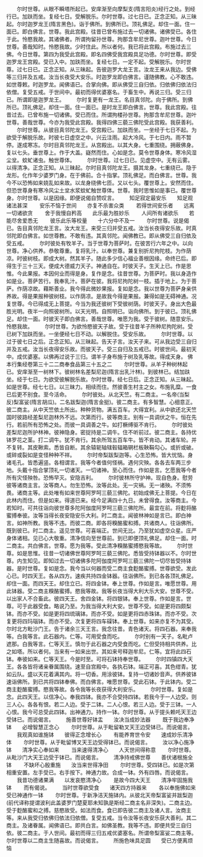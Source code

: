 <!-- { "loadSidebar": true } -->
　　尔时世尊。从眼不瞬塔所起已。安庠渐至向摩梨支(隋言阳炎)经行之处。到经行已。加趺而坐。复经七日。受解脱乐。尔时世尊。过七日已。正念正知。从三昧起。尔时迦罗龙王(隋言黑色)。诣于佛所。到佛所已。顶礼佛足。却住一面。住一面已。即白佛言。世尊。我此宫殿。往昔已曾布施过去一切诸佛。诸佛受已。各住于此。怜愍我故。其诸佛者。所谓拘留孙世尊。拘那含牟尼世尊。迦叶世尊。今日世尊。善哉知时。怜愍我故。少时住此。所以者何。我已将此宫殿。布施过去三佛。今日世尊。第四为我受此宫殿。即名四佛受我宫殿具足功德。尔时世尊。即受迦罗龙王宫殿。受已入中。加趺而坐。复经七日。一定不起。受解脱乐。尔时世尊。过七日已。正念正知。从三昧起。告彼迦罗大龙王言。汝龙王来从我边。受佛等三归并及五戒。汝当长夜受大安乐。时迦罗龙即白佛言。谨随佛教。心不敢违。如世尊敕。时迦罗龙。闻佛语已。合掌向佛。即从佛受三自归依。归依佛归依法归依僧。复受五戒。于世间中。最初而得优婆塞名。于畜生中。再说三归。受三归已。所谓即是迦罗龙王。
　　尔时复更有一龙王。名目真邻陀。向于佛所。到佛所已。顶礼佛足。却住一面。住一面已。是时龙王即白佛言。世尊。我此宫殿。往昔过去。已曾布施一切诸佛。受已而住。所谓拘楼孙世尊。拘那含牟尼世尊。迦叶世尊。善哉世尊。今亦为我受此宫殿。我得四佛三藐三佛陀受此宫殿。我获善利。
　　尔时世尊。从彼目真邻陀龙王。受宫殿已。加趺而坐。一坐经于七日不起。为欲受于解脱乐故。时彼七日虚空之中。兴云注雨。起大冷风。于七日内。雨不暂停。遂成寒冻。尔时目真邻陀龙王。从宫殿出。以其大身。七重围绕。拥蔽佛身。复以七头。垂世尊上。作于大盖。嶷然而住。心如是念。莫令世尊身体。寒冷风湿尘坌。蚊虻诸虫。触世尊体。
　　尔时世尊。过七日已。见虚空中。无有云雾。以得清净。正念正知。从三昧起。尔时目真邻陀龙王。摄其龙身。七重绕已。隐于龙形。化作年少婆罗门身。在于佛前。合十指掌。顶礼佛足。而白佛言。世尊。我今不以恐怖如来娆乱如来故。以龙身绕佛七匝。又以七头。覆世尊上。安然而住。但恐世尊身有寒冷风尘土坌水浆蚊虻触世尊体。世尊。我时思惟如是事已。覆世尊身。尔时世尊。以是因缘。即便说偈自赞叹言。
　　知足寂定最安乐　　知足观诸法甚深
　　安乐不恼于世间　　亦复不杀害众类
　　若得世间安乐者　　远离一切诸欲贪
　　舍于我慢自矜高　　此乐最为胜妙乐
　　人间所有诸欲乐　　若能尽舍爱悉无
　　彼乐此乐等校量　　十六分中不及一
　　尔时世尊。说是偈已。告目真邻陀龙王言。汝大龙王。来受三归并受五戒。汝当长夜得安乐故。时真邻陀即白佛言。如世尊教。不敢有违。其真邻陀。闻佛教已。即从佛受三自归依及受五戒。
　　尔时彼处有牧羊子。当于世尊为菩萨时。在彼苦行六年之中。以向世尊。净心供养。恭敬尊重。复将乳汁。以奉世尊。兼复别折尼拘陀枝。为作荫凉。时彼树枝。即成大树。然其羊子。随此多少信心福业善根因缘。命终已后。即得生于三十三天。便成大德威力天子。神通自在。时彼天子。生天上已。作是思惟。今此果报。本因何业而得是身。复作是念。往昔世尊。为菩萨时。我以身造作如是业。菩萨苦行。我奉乳汁。菩萨在彼。我将尼拘陀树一枝。插于地上。为于菩萨。作荫凉故。藉斯善业。我今得此微妙果报。复如是念。我以世尊为菩萨身亲供养故。得是果报种彼树枝。以作荫凉。是故我今得是果报。兼得如是无碍神通。况复世尊。今已得成无上菩提。今当为我还彼树下受彼树荫。时彼天子。身出大色最胜光明。夜半一向照彼树所。以天光明。自照明已。诣向佛所。到于彼已。顶礼佛足。却住一面。时彼天子即白佛言。善哉世尊。唯愿为我。受于彼树。随意安乐。怜愍我故。
　　尔时世尊。为欲怜愍彼天子故。受于往昔羊子所种尼拘陀树。受已树下加趺而坐。一坐便经七日不动。以解脱住。受安乐故。
　　尔时世尊。以过于彼七日之后。正念正知。从三昧起。告天子言。汝天子来。可从我边受三自归并及五戒。汝当长夜得安乐故。而彼天子。受三自归及五戒已。时彼世间。最初天中。成优婆塞。以佛再过说于三归。谓羊子身布施于树及乳等故。得成天身。
佛本行集经卷第三十二二商奉食品第三十五之二
　　尔时世尊。从羊子种树林起已。安庠渐至一树林下。彼树林名差梨尼迦(隋言出乳汁林)。到彼林已。结加趺坐。经于七日。为欲受彼解脱乐故。尔时世尊。经七日后。正念正知。从三昧起。如是世尊。经七七日。以三昧力。相续而住。然彼善生村主之女。布施乳糜。一食已后更不别食。至今活命。
　　尔时彼处。从北天竺。有二商主。一名帝(当梨反)梨富娑(隋言胡瓜)。二名跋梨迦(隋言金挺)。彼二商主。有多智慧。心细意正。彼二商主。从中天竺依土所出。种种货物。满五百车。大得宜利。从中欲还北天竺国时彼路经差梨尼迦林外不远。次第而行。彼等商主。别有一具调伏之牛。恒在先行。若前所有恐怖之处。而彼一具调善之牛。如打橛缚驱不肯行。
　　尔时彼处差梨尼迦所护林神。彼神隐身。密捉持是二调牛。住不听前过。彼二商主。各持优钵罗花之茎。打二调牛。犹不肯行。其余所驾五百车牛。皆不肯动。其诸车轮。并不复转。其皮鞦索。悉皆自断。其余辕轭轴辖毂辐箱辋栏板鞅鞙勾心。或折或破。或碎或裂如是变怪种种不祥。
　　尔时帝梨跋梨迦等。心生恐怖。皆大忧恼。身诸毛孔。皆悉遍竖。各相谓言。我等今者值何怪祸。遇何灾殃。各各去车两三步地。头戴十指合掌顶礼一切诸天。一切诸神。至心而住。作如是言。乞愿我等今者所有灾怪殃咎。恐怖早灭。安隐吉利。
　　尔时彼林所守护神。现自色身。慰劳彼等诸商主言。汝等商人。勿生恐怖。汝等此处。无一灾祸。无一诸殃。不须怖畏。诸商主等。此处唯有如来世尊阿罗呵三藐三佛陀。初始成佛无上菩提。今日在此林内而住。但是如来。得道已来。经今足满四十九日。未曾得食。汝等商主。今若知时。可共往诣向彼世尊多陀阿伽度阿罗呵三藐三佛陀所。最宜在前。将麨将酪蜜搏奉彼。汝等当得长夜安隐安乐大利。时二商主。闻彼林神如是言已。即白神言。如神所教。我等不违。而彼二商。即各将糗酪蜜和搏。共诸商人。往诣佛所。既到彼已。时二商主。遥见世尊。可喜端正。世间无比。乃至犹如虚空众星。庄严身体诸相。见已心大敬重。清净信向至世尊前。到已即便顶礼佛足。却住一面。时二商主。共白佛言。世尊。愿为我等。受此清净糗酪蜜搏愍我等故。
　　尔时世尊。如是思惟。往昔一切诸佛世尊阿罗呵三藐三佛陀。悉皆受持钵器以不。尔时世尊。内生知见。即知过去一切诸佛多陀阿伽度阿罗呵三藐三佛陀一切尽皆受持钵器。是时世尊。复如是念。我今当以何器而受二商主食麨酪蜜搏。世尊欲受。发此心已。时四天王。各从四方。速疾共持四金钵器。往诣佛所。到已各各顶礼佛足。却住一面。而四天王。却住立已。将四金钵。奉上世尊。作如是言。唯愿世尊。用此钵器。受二商主糗酪蜜搏。愍我等故。我等长夜当得大利大乐大安。世尊不受。以出家人不合畜此。彼四天王。舍四金钵。将四银钵。奉上世尊。作如是言。世尊。可于此器受食。略说乃至。为我当得大利大安。世尊不受。如是更将四颇梨钵。而亦不受。如是更将四琉璃钵。而亦不受。如是更将四赤珠钵。而亦不受。次复更将四玛瑙钵。而亦不受。次复更将四车磲钵。奉上世尊。如来亦复不为其受。尔时北方毗沙门王。告于诸余三天王言。我念往昔。青色诸天。将四石器。来奉我等。白我等言。此石器内。仁等。可用受食而吃。
　　尔时别有一天子。名毗卢遮那。白我等言。仁等天王。慎勿于此石器之内受食而吃。仁但受持相共供养。比之如塔。所以者何。当来有一如来出世。其如来号释迦牟尼。仁等。宜将此四石钵。奉彼如来。仁等天王。今是时至。可将石钵持奉世尊。
　　尔时四镇四大天王。各各皆将诸亲眷属围绕。速至自宫殿中。各执石钵。端正可喜。其色绀青。犹如云队。盛以天花着满其内。将一切香。用涂彼钵。复持一切诸妙音声。供养彼钵速诣佛所。到已共将四钵奉佛。而白佛言。唯愿世尊。受此石钵。于此钵内。受二商主麨酪蜜搏。愍我等故。各令我等长夜获得大利安乐。
　　尔时世尊。复如是念。此四天王。以信净心。奉我四钵。我亦不合受持四钵。若我今于一人边受。则三人心。各各有恨。若二人边。受于二钵。二人心恨。若三人边。受于三钵。一人心恨。我今可总受此四钵。出神通力。持作一钵。尔时世尊。从于提头赖吒天王边受钵已。而说偈言。
　　施善世尊好钵盂　　汝决当成妙法器
　　既于我边奉净钵　　必增智慧正念心
　　尔时世尊。从于毗留勒叉天王边受钵已。而说偈言。
　　我观真如谁施钵　　彼得正念增长心
　　有能养育世令安　　速成妙乐清净体
　　尔时世尊。从于毗留博叉天王边受得钵已。而说偈言。
　　汝以净心施净钵　　清净实心奉如来
　　当来速得清净心　　人天世间得称意
　　尔时世尊。从毗沙门大天王边受于钵已。而说偈言。
　　清净持戒佛世尊　　善伏诸根施全钵
　　不缺坏心殷重施　　汝当来世得净田
　　尔时世尊。受四钵已。如是次第相重安置。左手受已。右手按下。神通力故。合成一钵。外有四唇。而说偈言。
　　我昔功德诸果满　　以发哀愍清净心
　　是故今四大天王　　清净牢固施我钵
　　而有偈说。
　　当时世尊欲受食　　诸天四方持器来
　　各以奉施佛如来　　受已神通作一钵
　　尔时世尊。于新净洁天施钵内。从彼北天帝梨富娑并跋梨迦(前代译称提谓波利此盖婆罗门楚夏耶未知孰是斯经二商主名非深失)。二商主边。受于麨酪蜜和之搏。慈愍故受。如法而食。食已即告彼二商主及诸人言。汝商主等。来从我受归依佛归依法归依僧。复受五戒。当令汝等长夜安乐获大善利。其二商主。及诸眷属。闻佛语已。即共白言。如佛圣教。我等不违。即便共受三自归依。彼二商主。于人世间。最初而得三归五戒优婆塞名。所谓帝梨富娑二商主等。尔时世尊以二商主生随喜故。而说偈言。
　　所施色味具足圆　　受已方便离烦恼

